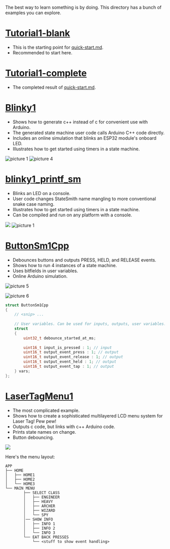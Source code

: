 The best way to learn something is by doing. This directory has a bunch of examples you can explore.

# [Tutorial1-blank](./Tutorial1-blank/)
- This is the starting point for [quick-start.md](../docs/quickstart1/quick-start.md).
- Recommended to start here.

# [Tutorial1-complete](./Tutorial1-complete/)
- The completed result of [quick-start.md](../docs/quickstart1/quick-start.md).

# [Blinky1](./Blinky1/)
- Shows how to generate c++ instead of c for convenient use with Arduino.
- The generated state machine user code calls Arduino C++ code directly.
- Includes an online simulation that blinks an ESP32 module's onboard LED.
- Illustrates how to get started using timers in a state machine.

![picture 1](images/blinky1-intro-image.png)  ![picture 4](images/blink1-design.png)  


# [blinky1_printf_sm](./Blinky1Printf/)
- Blinks an LED on a console.
- User code changes StateSmith name mangling to more conventional snake case naming.
- Illustrates how to get started using timers in a state machine.
- Can be compiled and run on any platform with a console.

![](./images/blinky1printf-led.gif)
![picture 1](./images/blink1printf-design.png) 


# [ButtonSm1Cpp](./ButtonSm1Cpp/)
- Debounces buttons and outputs PRESS, HELD, and RELEASE events.
- Shows how to run 4 instances of a state machine.
- Uses bitfields in user variables.
- Online Arduino simulation.

![picture 5](images/buttonsm1cpp-simulation.png)  

![picture 6](images/buttonsm1cpp-design.png)  

```c
struct ButtonSm1Cpp
{
    // <snip> ...
    
    // User variables. Can be used for inputs, outputs, user variables...
    struct
    {
        uint32_t debounce_started_at_ms;
        
        uint16_t input_is_pressed : 1; // input
        uint16_t output_event_press : 1; // output
        uint16_t output_event_release : 1; // output
        uint16_t output_event_held : 1; // output
        uint16_t output_event_tap : 1; // output
    } vars;
};
```

# [LaserTagMenu1](./LaserTagMenu1/)
- The most complicated example.
- Shows how to create a sophisticated multilayered LCD menu system for Laser Tag! Pew pew!
- Outputs c code, but links with c++ Arduino code.
- Prints state names on change.
- Button debouncing.

![](./images/wokwi-lasertagmenu1sm.png)

Here's the menu layout:
```
APP
├── HOME
│   ├── HOME1
│   ├── HOME2
│   └── HOME3
└── MAIN MENU
        ├── SELECT CLASS
        │   ├── ENGINEER
        │   ├── HEAVY
        │   ├── ARCHER
        │   ├── WIZARD
        │   └── SPY
        │── SHOW INFO
        │   ├── INFO 1
        │   ├── INFO 2
        │   └── INFO 3
        └── EAT BACK PRESSES
            └── <stuff to show event handling>
```
